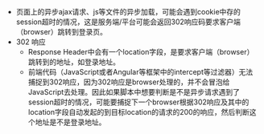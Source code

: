 * 页面上的异步ajax请求、js等文件的异步加载，可能会遇到cookie中存的session超时的情况，这是服务端/平台可能会返回302响应码要求客户端（browser）跳转到登录页。
* 302 响应
    * Response Header中会有一个location字段，是要求客户端（browser）跳转到的地址，如登录地址。
    * 前端代码（JavaScript或者Angular等框架中的intercept等过滤器）无法捕捉到302响应，因为302响应是browser处理的，并不会冒泡给JavaScript去处理。因此如果脚本中想要判断是不是异步请求遇到了session超时的情况，可能要捕捉下一个browser根据302响应及其中的location字段自动发起的到目标location的请求的200的响应，然后判断这个地址是不是登录地址。